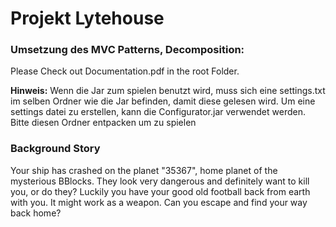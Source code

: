 # Projekt Lytehouse
### Umsetzung des MVC Patterns, Decomposition:
Please Check out Documentation.pdf in the root Folder.

<b>Hinweis:</b> Wenn die Jar zum spielen benutzt wird, muss sich eine settings.txt im selben Ordner wie die Jar befinden,
damit diese gelesen wird. Um eine settings datei zu erstellen,
kann die Configurator.jar verwendet werden. Bitte diesen Ordner entpacken um zu spielen

### Background Story
Your ship has crashed on the planet "35367", home planet of the mysterious BBlocks.
They look very dangerous and definitely want to kill you, or do they?
Luckily you have your good old football back from earth with you.
It might work as a weapon.
Can you escape and find your way back home?

